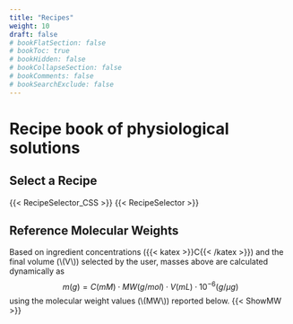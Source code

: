 ```yaml
---
title: "Recipes"
weight: 10
draft: false
# bookFlatSection: false
# bookToc: true
# bookHidden: false
# bookCollapseSection: false
# bookComments: false
# bookSearchExclude: false
---
```


# Recipe book of physiological solutions

## Select a Recipe
{{< RecipeSelector_CSS >}}
{{< RecipeSelector >}}

## Reference Molecular Weights
Based on ingredient concentrations ({{< katex >}}C{{< /katex >}}) and the final volume (\\(V\\)) selected by the user, masses above are calculated dynamically as
$$
m{\scriptscriptstyle\left(g\right)}=C{\scriptscriptstyle\left(mM\right)}\cdot MW{\scriptscriptstyle\left(g/mol\right)}\cdot V{\scriptscriptstyle\left(mL\right)}\cdot 10^{-6}{\scriptscriptstyle\left(g/\mu g\right)}
$$
using the molecular weight values (\\(MW\\)) reported below.
{{< ShowMW >}}
